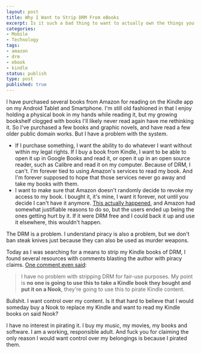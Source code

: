 ```yaml
---
layout: post
title: Why I Want to Strip DRM From eBooks
excerpt: Is it such a bad thing to want to actually own the things you buy?
categories:
- Mobile
- Technology
tags:
- amazon
- drm
- ebook
- kindle
status: publish
type: post
published: true
---
```

I have purchased several books from Amazon for reading on the Kindle app on my Android Tablet and Smartphone. I'm
still old fashioned in that I enjoy holding a physical book in my hands while reading it, but my growing bookshelf
clogged with books I'll likely never read again have me rethinking it. So I've purchased a few books and graphic
novels, and have read a few older public domain works. But I have a problem with the system.

 - If I purchase something, I want the ability to do whatever I want without within my legal rights. If I buy a book
 from Kindle, I want to be able to open it up in Google Books and read it, or open it up in an open source reader,
 such as Calibre and read it on my computer. Because of DRM, I can't. I'm forever tied to using Amazon's services to
 read my book. And I'm forever supposed to hope that those services never go away and take my books with them.
 - I want to make sure that Amazon doesn't randomly decide to revoke my access to my book. I bought it, it's mine, I
 want it forever, not until you decide I can't have it anymore.
 [This actually happened](http://www.nytimes.com/2009/07/18/technology/companies/18amazon.html), and Amazon had
 somewhat justifiable reasons to do so, but the users ended up being the ones getting hurt by it. If it were DRM free
 and I could back it up and use it elsewhere, this wouldn't happen.

The DRM is a problem. I understand piracy is also a problem, but we don't ban steak knives just because they can also
be used as murder weapons.

Today as I was searching for a means to strip my Kindle books of DRM, I found several resources with comments
blasting the author with piracy claims.
[One comment even said](http://lifehacker.com/5733075/how-to-remove-drm-from-your-kindle-ebooks?comment=35523306#comments):

> I have no problem with stripping DRM for fair-use purposes. My point is **no one is going to use this to take a
Kindle book they bought and put it on a Nook**, they're going to use this to pirate Kindle content.

Bullshit. I want control over my content. Is it that hard to believe that I would someday buy a Nook to replace my
Kindle and want to read my Kindle books on said Nook?

I have no interest in pirating it. I buy my music, my movies, my books and software. I am a working,
responsible adult. And fuck you for claiming the only reason I would want control over my belongings is because
I pirated them.
